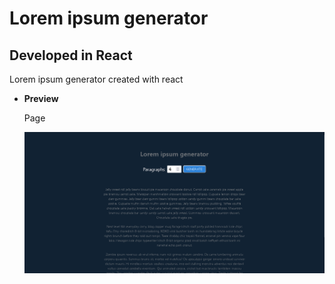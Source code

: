# Lorem ipsum generator

## Developed in React

Lorem ipsum generator created with react

- **Preview**

  Page

  ![preview img](/preview.png)
